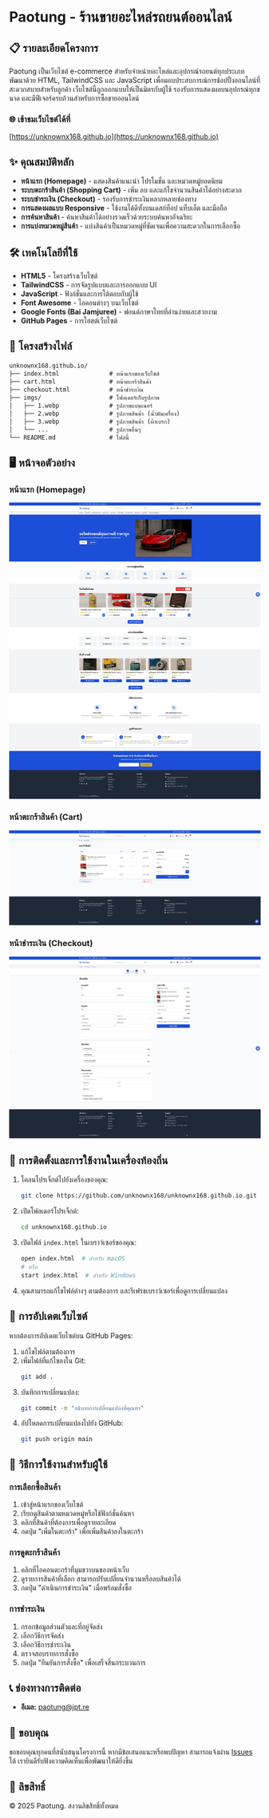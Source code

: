 # Paotung - ร้านขายอะไหล่รถยนต์ออนไลน์
## 📋 รายละเอียดโครงการ

Paotung เป็นเว็บไซต์ e-commerce สำหรับจำหน่ายอะไหล่และอุปกรณ์รถยนต์ทุกประเภท พัฒนาด้วย HTML, TailwindCSS และ JavaScript เพื่อมอบประสบการณ์การช้อปปิ้งออนไลน์ที่สะดวกสบายสำหรับลูกค้า เว็บไซต์นี้ถูกออกแบบให้เป็นมิตรกับผู้ใช้ รองรับการแสดงผลบนอุปกรณ์ทุกขนาด และมีฟีเจอร์ครบถ้วนสำหรับการซื้อขายออนไลน์

### 🌐 เข้าชมเว็บไซต์ได้ที่
[https://unknownx168.github.io](https://unknownx168.github.io)

## ✨ คุณสมบัติหลัก

- **หน้าแรก (Homepage)** - แสดงสินค้าแนะนำ โปรโมชั่น และหมวดหมู่ยอดนิยม
- **ระบบตะกร้าสินค้า (Shopping Cart)** - เพิ่ม ลบ และแก้ไขจำนวนสินค้าได้อย่างสะดวก
- **ระบบชำระเงิน (Checkout)** - รองรับการชำระเงินหลากหลายช่องทาง
- **การแสดงผลแบบ Responsive** - ใช้งานได้ดีทั้งบนเดสก์ท็อป แท็บเล็ต และมือถือ
- **การค้นหาสินค้า** - ค้นหาสินค้าได้อย่างรวดเร็วด้วยระบบค้นหาอัจฉริยะ
- **การแบ่งหมวดหมู่สินค้า** - แบ่งสินค้าเป็นหมวดหมู่ที่ชัดเจนเพื่อความสะดวกในการเลือกซื้อ

## 🛠️ เทคโนโลยีที่ใช้

- **HTML5** - โครงสร้างเว็บไซต์
- **TailwindCSS** - การจัดรูปแบบและการออกแบบ UI
- **JavaScript** - ฟังก์ชั่นและการโต้ตอบกับผู้ใช้
- **Font Awesome** - ไอคอนต่างๆ บนเว็บไซต์
- **Google Fonts (Bai Jamjuree)** - ฟอนต์ภาษาไทยที่อ่านง่ายและสวยงาม
- **GitHub Pages** - การโฮสต์เว็บไซต์

## 📁 โครงสร้างไฟล์

```
unknownx168.github.io/
├── index.html              # หน้าแรกของเว็บไซต์
├── cart.html               # หน้าตะกร้าสินค้า
├── checkout.html           # หน้าชำระเงิน
├── imgs/                   # โฟลเดอร์เก็บรูปภาพ
│   ├── 1.webp              # รูปภาพแบนเนอร์
│   ├── 2.webp              # รูปภาพสินค้า (น้ำมันเครื่อง)
│   ├── 3.webp              # รูปภาพสินค้า (ผ้าเบรก)
│   └── ...                 # รูปภาพอื่นๆ
└── README.md               # ไฟล์นี้
```

## 🖥️ หน้าจอตัวอย่าง

### หน้าแรก (Homepage)
![หน้าแรก](imgs/home.jpeg)

### หน้าตะกร้าสินค้า (Cart)
![หน้าตะกร้าสินค้า](imgs/cart.jpeg)

### หน้าชำระเงิน (Checkout)
![หน้าชำระเงิน](imgs/checkout.jpeg)

## 🚀 การติดตั้งและการใช้งานในเครื่องท้องถิ่น

1. โคลนโปรเจ็กต์ไปยังเครื่องของคุณ:
   ```bash
   git clone https://github.com/unknownx168/unknownx168.github.io.git
   ```

2. เปิดโฟลเดอร์โปรเจ็กต์:
   ```bash
   cd unknownx168.github.io
   ```

3. เปิดไฟล์ `index.html` ในเบราว์เซอร์ของคุณ:
   ```bash
   open index.html  # สำหรับ macOS
   # หรือ
   start index.html  # สำหรับ Windows
   ```

4. คุณสามารถแก้ไขไฟล์ต่างๆ ตามต้องการ และรีเฟรชเบราว์เซอร์เพื่อดูการเปลี่ยนแปลง

## 🔄 การอัปเดตเว็บไซต์

หากต้องการอัปเดตเว็บไซต์บน GitHub Pages:

1. แก้ไขไฟล์ตามต้องการ
2. เพิ่มไฟล์ที่แก้ไขลงใน Git:
   ```bash
   git add .
   ```
3. บันทึกการเปลี่ยนแปลง:
   ```bash
   git commit -m "อธิบายการเปลี่ยนแปลงที่คุณทำ"
   ```
4. อัปโหลดการเปลี่ยนแปลงไปยัง GitHub:
   ```bash
   git push origin main
   ```

## 📝 วิธีการใช้งานสำหรับผู้ใช้

### การเลือกซื้อสินค้า
1. เข้าสู่หน้าแรกของเว็บไซต์
2. เรียกดูสินค้าตามหมวดหมู่หรือใช้ฟังก์ชั่นค้นหา
3. คลิกที่สินค้าที่ต้องการเพื่อดูรายละเอียด
4. กดปุ่ม "เพิ่มในตะกร้า" เพื่อเพิ่มสินค้าลงในตะกร้า

### การดูตะกร้าสินค้า
1. คลิกที่ไอคอนตะกร้าที่มุมขวาบนของหน้าเว็บ
2. ดูรายการสินค้าที่เลือก สามารถปรับเปลี่ยนจำนวนหรือลบสินค้าได้
3. กดปุ่ม "ดำเนินการชำระเงิน" เมื่อพร้อมสั่งซื้อ

### การชำระเงิน
1. กรอกข้อมูลส่วนตัวและที่อยู่จัดส่ง
2. เลือกวิธีการจัดส่ง
3. เลือกวิธีการชำระเงิน
4. ตรวจสอบรายการสั่งซื้อ
5. กดปุ่ม "ยืนยันการสั่งซื้อ" เพื่อเสร็จสิ้นกระบวนการ

## 📞 ช่องทางการติดต่อ

- **อีเมล:** paotung@jpt.re

## 🙏 ขอบคุณ

ขอขอบคุณทุกคนที่สนับสนุนโครงการนี้ หากมีข้อเสนอแนะหรือพบปัญหา สามารถแจ้งผ่าน [Issues](https://github.com/unknownx168/unknownx168.github.io/issues) ได้ เรายินดีรับฟังความคิดเห็นเพื่อพัฒนาให้ดียิ่งขึ้น

## 📜 ลิขสิทธิ์

© 2025 Paotung. สงวนลิขสิทธิ์ทั้งหมด
